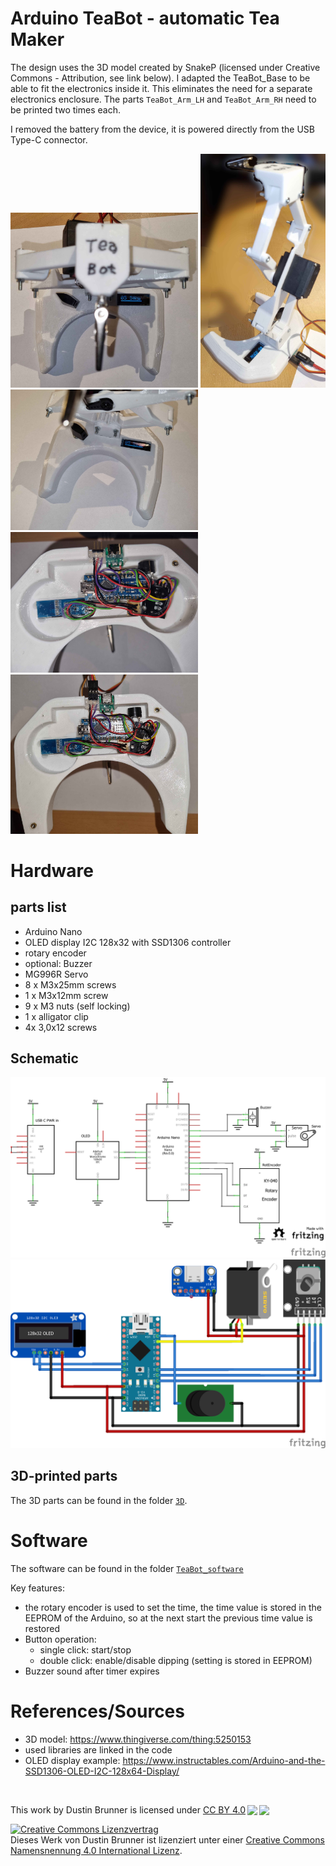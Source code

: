 # Arduino TeaBot - automatic Tea Maker
The design uses the 3D model created by SnakeP (licensed under Creative Commons - Attribution, see link below). I adapted the TeaBot_Base to be able to fit the electronics inside it. This eliminates the need for a separate electronics enclosure. The parts `TeaBot_Arm_LH` and `TeaBot_Arm_RH` need to be printed two times each.

I removed the battery from the device, it is powered directly from the USB Type-C connector.

<img src="images/Tea_Bot_1.jpg" width="300px">
<img src="images/Tea_Bot_2.jpg" width="200px">
<img src="images/Tea_Bot_3.jpg" width="300px">
<img src="images/Tea_Bot_4.jpg" width="300px">
<img src="images/Tea_Bot_5.jpg" width="300px">

# Hardware

## parts list
- Arduino Nano
- OLED display I2C 128x32 with SSD1306 controller
- rotary encoder
- optional: Buzzer
- MG996R Servo
- 8 x M3x25mm screws
- 1 x M3x12mm screw
- 9 x M3 nuts (self locking)
- 1 x alligator clip
- 4x 3,0x12 screws

## Schematic
<img src="TeaBot_Schaltplan.png" width="600px">

<img src="TeaBot_Steckplatine.png" width="600px">

## 3D-printed parts
The 3D parts can be found in the folder [`3D`](3D).


# Software
The software can be found in the folder [`TeaBot_software`](TeaBot_software)

Key features:
- the rotary encoder is used to set the time, the time value is stored in the EEPROM of the Arduino, so at the next start the previous time value is restored
- Button operation: 
    - single click: start/stop
    - double click: enable/disable dipping (setting is stored in EEPROM)
- Buzzer sound after timer expires 


# References/Sources
- 3D model: https://www.thingiverse.com/thing:5250153
- used libraries are linked in the code
- OLED display example: https://www.instructables.com/Arduino-and-the-SSD1306-OLED-I2C-128x64-Display/

<br>
<p xmlns:dct="http://purl.org/dc/terms/" xmlns:cc="http://creativecommons.org/ns#" class="license-text">This work by <span property="cc:attributionName">Dustin Brunner</span> is licensed under <a rel="license" href="https://creativecommons.org/licenses/by/4.0">CC BY 4.0<img style="height:15px!important;margin-left:3px;vertical-align:text-bottom;" src="https://mirrors.creativecommons.org/presskit/icons/cc.svg?ref=chooser-v1" /><img style="height:15px!important;margin-left:3px;vertical-align:text-bottom;" src="https://mirrors.creativecommons.org/presskit/icons/by.svg?ref=chooser-v1" /></a></p>

<a rel="license" href="http://creativecommons.org/licenses/by/4.0/"><img alt="Creative Commons Lizenzvertrag" style="border-width:0" src="https://i.creativecommons.org/l/by/4.0/88x31.png" /></a><br />Dieses Werk von <span xmlns:cc="http://creativecommons.org/ns#" property="cc:attributionName">Dustin Brunner</span> ist lizenziert unter einer <a rel="license" href="http://creativecommons.org/licenses/by/4.0/">Creative Commons Namensnennung 4.0 International Lizenz</a>.